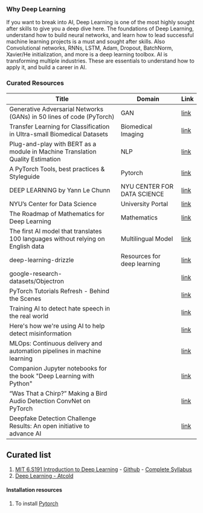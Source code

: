 ### Why Deep Learning
If you want to break into AI, Deep Learning is one of the most highly sought after skills to give you a deep dive here. The foundations of Deep Learning, understand how to build neural networks, and learn how to lead successful machine learning projects is a must and sought after skills. Also Convolutional networks, RNNs, LSTM, Adam, Dropout, BatchNorm, Xavier/He initialization, and more is a deep learning toolbox. AI is transforming multiple industries. These are essentials to understand how to apply it, and build a career in AI.

### Curated Resources
| Title | Domain | Link|
|-|-|-|
| Generative Adversarial Networks (GANs) in 50 lines of code (PyTorch) | GAN | [link](https://medium.com/@devnag/generative-adversarial-networks-gans-in-50-lines-of-code-pytorch-e81b79659e3f) |
| Transfer Learning for Classification in Ultra-small Biomedical Datasets | Biomedical Imaging | [link](https://gab41.lab41.org/transfer-learning-for-classification-in-ultra-small-biomedical-datasets-2d332ae87bfb) | 
| Plug-and-play with BERT as a module in Machine Translation Quality Estimation | NLP | [link](https://gab41.lab41.org/plug-and-play-with-bert-as-a-module-in-machine-translation-quality-estimation-6bb004171584) |
| A PyTorch Tools, best practices & Styleguide | Pytorch | [link](https://github.com/IgorSusmelj/pytorch-styleguide) |
| DEEP LEARNING by Yann Le Chunn | NYU CENTER FOR DATA SCIENCE | [link](https://atcold.github.io/pytorch-Deep-Learning/) | 
| NYU’s Center for Data Science | University Portal | [link](https://cds.nyu.edu/) |
| The Roadmap of Mathematics for Deep Learning | Mathematics | [link](https://towardsdatascience.com/the-roadmap-of-mathematics-for-deep-learning-357b3db8569b) |
| The first AI model that translates 100 languages without relying on English data | Multilingual Model | [link](https://ai.facebook.com/blog/introducing-many-to-many-multilingual-machine-translation/) |
| deep-learning-drizzle | Resources for deep learning | [link](https://github.com/kmario23/deep-learning-drizzle) |
| google-research-datasets/Objectron | | [link](https://github.com/google-research-datasets/Objectron/) |
| PyTorch Tutorials Refresh - Behind the Scenes | | [link](https://developers.facebook.com/blog/post/2020/10/07/pytorch-tutorials-refresh-behind-the-scenes/) |
| Training AI to detect hate speech in the real world | | [link](https://ai.facebook.com/blog/training-ai-to-detect-hate-speech-in-the-real-world) |
| Here's how we're using AI to help detect misinformation | | [link](https://ai.facebook.com/blog/heres-how-were-using-ai-to-help-detect-misinformation) |
| MLOps: Continuous delivery and automation pipelines in machine learning | | [link](https://cloud.google.com/solutions/machine-learning/mlops-continuous-delivery-and-automation-pipelines-in-machine-learning) |
| Companion Jupyter notebooks for the book "Deep Learning with Python" | | [link](https://github.com/fchollet/deep-learning-with-python-notebooks) |
| “Was That a Chirp?” Making a Bird Audio Detection ConvNet on PyTorch | | [link](https://towardsdatascience.com/was-that-a-chirp-making-a-bird-audio-detection-convnet-on-pytorch-88400450bb19) |
| Deepfake Detection Challenge Results: An open initiative to advance AI | | [link](https://ai.facebook.com/blog/deepfake-detection-challenge-results-an-open-initiative-to-advance-ai) |


## Curated list
1. [MIT 6.S191 Introduction to Deep Learning](http://introtodeeplearning.com/) - [Github](https://github.com/aamini/introtodeeplearning) - [Complete Syllabus](https://docs.google.com/document/d/1p1zAcNlogBCQFDXnSntwHFQ06pwmzewXpiQns-KfOd8/edit?usp=sharing)
2. [Deep Learning - Atcold](https://atcold.github.io/pytorch-Deep-Learning/)

#### Installation resources
1. To install [Pytorch](https://deeplizard.com/learn/video/UWlFM0R_x6I) 
